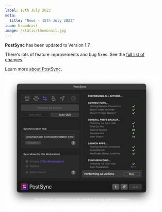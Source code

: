 ```yaml
---
label: 18th July 2023
meta:
  title: "News - 18th July 2023"
icon: broadcast
image: /static/thumbnail.jpg
---
```


**PostSync** has been updated to Version 1.7.

There's lots of feature improvements and bug fixes. See the [full list of changes](https://chrisroyfilms.com/postsync/version-history/).

Learn more [about PostSync](https://chrisroyfilms.com/postsync/).

![](/static/postsync-main-1.7.png)